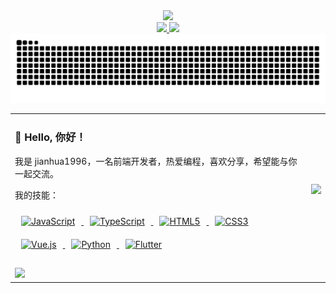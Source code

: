 <!--
## Welcome to jianhua1996's GitHub profile 😸
-->

<!--
**jianhua1996/jianhua1996** is a ✨ _special_ ✨ repository because its `README.md` (this file) appears on your GitHub profile.

Here are some ideas to get you started:

- 🔭 I’m currently working on ...
- 🌱 I’m currently learning ...
- 👯 I’m looking to collaborate on ...
- 🤔 I’m looking for help with ...
- 💬 Ask me about ...
- 📫 How to reach me: ...
- 😄 Pronouns: ...
- ⚡ Fun fact: ...
-->

<div align="center">
  <img src="https://capsule-render.vercel.app/api?type=rounded&height=250&color=gradient&text=Welcome&desc=It's%20jianhua1996's%20GitHub%20profile&fontAlignY=45&descAlignY=68&textBg=false&fontSize=75&animation=fadeIn&reversal=true" />
</div>
<div align="center">
  <a href="https://jianhua1996.github.io/vitepress-blog/" target="_blank">
    <img src="https://img.shields.io/badge/Website-博客-a97bff" />
  </a>
  <img src="https://komarev.com/ghpvc/?username=jianhua1996&label=Views&color=e14e1d&style=flat" />
</div>

<picture>
  <source media="(prefers-color-scheme: dark)" srcset="https://raw.githubusercontent.com/jianhua1996/jianhua1996/output/github-contribution-grid-snake-dark.svg">
  <source media="(prefers-color-scheme: light)" srcset="https://raw.githubusercontent.com/jianhua1996/jianhua1996/output/github-contribution-grid-snake.svg">
  <img alt="github contribution grid snake animation" src="https://raw.githubusercontent.com/jianhua1996/jianhua1996/output/github-contribution-grid-snake.svg">
</picture>

<table boder="0">
  <tr>
    <td valign="top">
      <h3>👋 Hello, 你好！</h3>
      <p>我是 jianhua1996，一名前端开发者，热爱编程，喜欢分享，希望能与你一起交流。</p>
      <p>
        我的技能： 
        <div>  
          <a href="https://developer.mozilla.org/zh-CN/docs/Web/JavaScript" target="_blank">
            <img style="margin: 10px" src="https://profilinator.rishav.dev/skills-assets/javascript-original.svg" alt="JavaScript" height="50" />
          </a>  
          <a href="https://www.typescriptlang.org/" target="_blank">
            <img style="margin: 10px" src="https://profilinator.rishav.dev/skills-assets/typescript-original.svg" alt="TypeScript" height="50" />
          </a>  
          <a href="https://html.spec.whatwg.org/multipage/" target="_blank">
            <img style="margin: 10px" src="https://profilinator.rishav.dev/skills-assets/html5-original-wordmark.svg" alt="HTML5" height="50" />
          </a>  
          <a href="https://developer.mozilla.org/zh-CN/docs/Web/CSS" target="_blank">
            <img style="margin: 10px" src="https://profilinator.rishav.dev/skills-assets/css3-original-wordmark.svg" alt="CSS3" height="50" />
          </a>  
          <a href="https://vuejs.org/" target="_blank">
            <img style="margin: 10px" src="https://profilinator.rishav.dev/skills-assets/vuejs-original-wordmark.svg" alt="Vue.js" height="50" />
          </a>  
          <a href="https://www.python.org/" target="_blank">
            <img style="margin: 10px" src="https://profilinator.rishav.dev/skills-assets/python-original.svg" alt="Python" height="50" />
          </a>  
          <a href="https://flutter.dev/" target="_blank">
            <img style="margin: 10px" src="https://profilinator.rishav.dev/skills-assets/flutterio-icon.svg" alt="Flutter" height="50" />
          </a>  
        </div>
      </p>
    </td>
    <td>
      <img width="485" src="https://github-readme-stats.vercel.app/api/top-langs/?username=jianhua1996&theme=moltack&hide_border=true&layout=compact&bg_color=5cd18c,eed117,7fe1a5&text_color=316" />
    </td>
  </tr>
  <tr>
    <td colspan="2">
      <img src="https://github-readme-activity-graph.vercel.app/graph?username=jianhua1996&theme=vue&hide_border=true&radius=10&days=20&grid=false" />
    </td>
  </tr>
</table>
